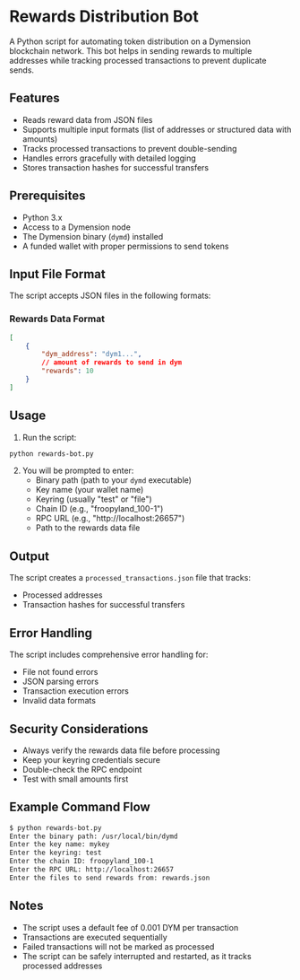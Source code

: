 # Rewards Distribution Bot

A Python script for automating token distribution on a Dymension blockchain network. This bot helps in sending rewards to multiple addresses while tracking processed transactions to prevent duplicate sends.

## Features

- Reads reward data from JSON files
- Supports multiple input formats (list of addresses or structured data with amounts)
- Tracks processed transactions to prevent double-sending
- Handles errors gracefully with detailed logging
- Stores transaction hashes for successful transfers

## Prerequisites

- Python 3.x
- Access to a Dymension node
- The Dymension binary (`dymd`) installed
- A funded wallet with proper permissions to send tokens

## Input File Format

The script accepts JSON files in the following formats:

### Rewards Data Format

```json
[
    {
        "dym_address": "dym1...",
        // amount of rewards to send in dym
        "rewards": 10
    }
]
```

## Usage

1. Run the script:

```bash
python rewards-bot.py
```

2. You will be prompted to enter:
   - Binary path (path to your `dymd` executable)
   - Key name (your wallet name)
   - Keyring (usually "test" or "file")
   - Chain ID (e.g., "froopyland_100-1")
   - RPC URL (e.g., "http://localhost:26657")
   - Path to the rewards data file

## Output

The script creates a `processed_transactions.json` file that tracks:
- Processed addresses
- Transaction hashes for successful transfers

## Error Handling

The script includes comprehensive error handling for:
- File not found errors
- JSON parsing errors
- Transaction execution errors
- Invalid data formats

## Security Considerations

- Always verify the rewards data file before processing
- Keep your keyring credentials secure
- Double-check the RPC endpoint
- Test with small amounts first

## Example Command Flow

```bash
$ python rewards-bot.py
Enter the binary path: /usr/local/bin/dymd
Enter the key name: mykey
Enter the keyring: test
Enter the chain ID: froopyland_100-1
Enter the RPC URL: http://localhost:26657
Enter the files to send rewards from: rewards.json
```

## Notes

- The script uses a default fee of 0.001 DYM per transaction
- Transactions are executed sequentially
- Failed transactions will not be marked as processed
- The script can be safely interrupted and restarted, as it tracks processed addresses
